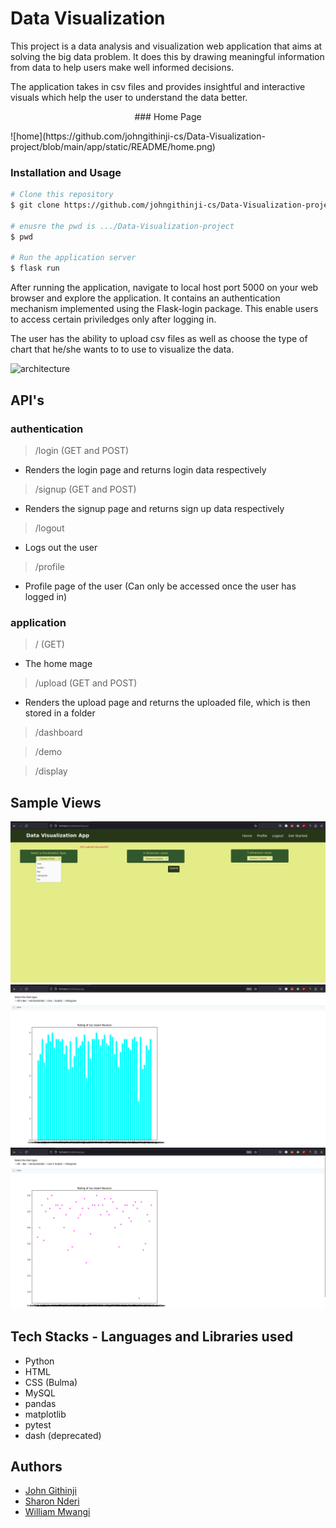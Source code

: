 # Data Visualization
This project is a data analysis and visualization web application that aims at solving the big data problem.
It does this by drawing meaningful information from data to help users make well informed decisions.

The application takes in csv files and provides insightful and interactive visuals which help the user to  understand the data better.

<p align="center">
### Home Page
</p>
![home](https://github.com/johngithinji-cs/Data-Visualization-project/blob/main/app/static/README/home.png)


### Installation and Usage
```bash
# Clone this repository
$ git clone https://github.com/johngithinji-cs/Data-Visualization-project.git`

# enusre the pwd is .../Data-Visualization-project
$ pwd

# Run the application server
$ flask run
```

After running the application, navigate to local host port 5000 on your web browser and explore the application.
It contains an authentication mechanism implemented using the Flask-login package. This enable users to access 
certain priviledges only after logging in.

The user has the ability to upload csv files as well as choose the type of chart that he/she wants to to use 
to visualize the data.

![architecture](/architecture)

## API's
### authentication
> /login (GET and POST)
- Renders the login page and returns login data respectively

> /signup (GET and POST)
- Renders the signup page and returns sign up data respectively

> /logout
- Logs out the user

> /profile
- Profile page of the user (Can only be accessed once the user has logged in)

### application
> / (GET)
- The home mage

> /upload (GET and POST)
- Renders the upload page and returns the uploaded file, which is then stored in a folder

> /dashboard

> /demo

> /display

## Sample Views
![input](https://github.com/johngithinji-cs/Data-Visualization-project/blob/main/app/static/README/input.png)
![bar](https://github.com/johngithinji-cs/Data-Visualization-project/blob/main/app/static/README/bar.png)
![scatter](https://github.com/johngithinji-cs/Data-Visualization-project/blob/main/app/static/README/scatter.png)

## Tech Stacks - Languages and Libraries used
- Python
- HTML
- CSS (Bulma)
- MySQL
- pandas
- matplotlib
- pytest
- dash (deprecated)

## Authors
- [John Githinji](./https://github.com/johngithinji-cs)
- [Sharon Nderi](./https://github.com/SNderi)
- [William Mwangi](./https://github.com/william-4)

